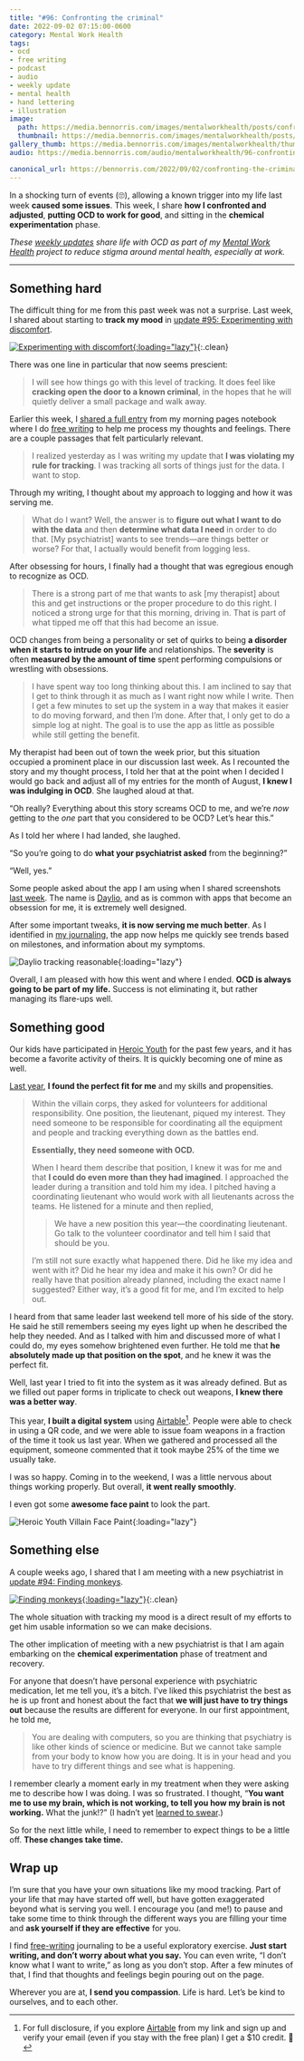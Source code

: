 ```yaml
---
title: "#96: Confronting the criminal"
date: 2022-09-02 07:15:00-0600
category: Mental Work Health
tags:
- ocd
- free writing
- podcast
- audio
- weekly update
- mental health
- hand lettering
- illustration
image: 
  path: https://media.bennorris.com/images/mentalworkhealth/posts/confronting-the-criminal.jpeg
  thumbnail: https://media.bennorris.com/images/mentalworkhealth/posts/thumbnails/confronting-the-criminal.jpeg
gallery_thumb: https://media.bennorris.com/images/mentalworkhealth/thumbs/confronting-the-criminal.jpeg
audio: https://media.bennorris.com/audio/mentalworkhealth/96-confronting-the-criminal.mp3

canonical_url: https://bennorris.com/2022/09/02/confronting-the-criminal
---
```



In a shocking turn of events (🙄), allowing a known trigger into my life last week **caused some issues**. This week, I share **how I confronted and adjusted**, **putting OCD to work for good**, and sitting in the **chemical experimentation** phase.

_These [weekly updates](https://bennorris.com/tags/weekly-update/) share life with OCD as part of my [Mental Work Health](https://bennorris.com/mental-work-health) project to reduce stigma around mental health, especially at work._

<!--audio="media.bennorris.com/audio/mentalworkhealth/96-confronting-the-criminal.mp3"-->


***

## Something hard

The difficult thing for me from this past week was not a surprise. Last week, I shared about starting to **track my mood** in [update #95: Experimenting with discomfort](https://bennorris.com/2022/08/26/experimenting-with-discomfort).

[![Experimenting with discomfort](https://media.bennorris.com/images/mentalworkhealth/posts/experimenting-with-discomfort.jpg){:loading="lazy"}](https://bennorris.com/2022/08/26/experimenting-with-discomfort){:.clean}

There was one line in particular that now seems prescient:

> I will see how things go with this level of tracking. It does feel like **cracking open the door to a known criminal**, in the hopes that he will quietly deliver a small package and walk away.

Earlier this week, I [shared a full entry](https://bennorris.com/2022/08/30/falling-prey-to-ocd) from my morning pages notebook where I do [free writing](https://bennorris.com/tags/free-writing/) to help me process my thoughts and feelings. There are a couple passages that felt particularly relevant.

> I realized yesterday as I was writing my update that **I was violating my rule for tracking**. I was tracking all sorts of things just for the data. I want to stop.

Through my writing, I thought about my approach to logging and how it was serving me.

> What do I want? Well, the answer is to **figure out what I want to do with the data** and then **determine what data I need** in order to do that. [My psychiatrist] wants to see trends—are things better or worse? For that, I actually would benefit from logging less.

After obsessing for hours, I finally had a thought that was egregious enough to recognize as OCD.

> There is a strong part of me that wants to ask [my therapist] about this and get instructions or the proper procedure to do this right. I noticed a strong urge for that this morning, driving in. That is part of what tipped me off that this had become an issue.

OCD changes from being a personality or set of quirks to being **a disorder when it starts to intrude on your life** and relationships. The **severity** is often **measured by the amount of time** spent performing compulsions or wrestling with obsessions.

> I have spent way too long thinking about this. I am inclined to say that I get to think through it as much as I want right now while I write. Then I get a few minutes to set up the system in a way that makes it easier to do moving forward, and then I’m done. After that, I only get to do a simple log at night. The goal is to use the app as little as possible while still getting the benefit.

My therapist had been out of town the week prior, but this situation occupied a prominent place in our discussion last week. As I recounted the story and my thought process, I told her that at the point when I decided I would go back and adjust all of my entries for the month of August, **I knew I was indulging in OCD**. She laughed aloud at that.

“Oh really? Everything about this story screams OCD to me, and we’re *now* getting to the *one* part that you considered to be OCD? Let’s hear this.”

As I told her where I had landed, she laughed.

“So you’re going to do **what your psychiatrist asked** from the beginning?”

“Well, yes.”

Some people asked about the app I am using when I shared screenshots [last week](https://bennorris.com/2022/08/26/experimenting-with-discomfort). The name is [Daylio](https://daylio.net), and as is common with apps that become an obsession for me, it is extremely well designed.

After some important tweaks, **it is now serving me much better**. As I identified in [my journaling](https://bennorris.com/2022/08/30/falling-prey-to-ocd), the app now helps me quickly see trends based on milestones, and information about my symptoms.

![Daylio tracking reasonable](https://media.bennorris.com/images/mentalworkhealth/posts/daylio-tracking-reasonable.png){:loading="lazy"}

Overall, I am pleased with how this went and where I ended. **OCD is always going to be part of my life.** Success is not eliminating it, but rather managing its flare-ups well.


## Something good

Our kids have participated in [Heroic Youth](https://bennorris.com/tags/heroic-youth/) for the past few years, and it has become a favorite activity of theirs. It is quickly becoming one of mine as well.

[Last year](https://bennorris.com/2021/07/15/ocd-in-action), **I found the perfect fit for me** and my skills and propensities.

> Within the villain corps, they asked for volunteers for additional responsibility. One position, the lieutenant, piqued my interest. They need someone to be responsible for coordinating all the equipment and people and tracking everything down as the battles end.
> 
> **Essentially, they need someone with OCD.**
> 
> When I heard them describe that position, I knew it was for me and that **I could do even more than they had imagined**. I approached the leader during a transition and told him my idea. I pitched having a coordinating lieutenant who would work with all lieutenants across the teams. He listened for a minute and then replied,
> 
>> We have a new position this year—the coordinating lieutenant. Go talk to the volunteer coordinator and tell him I said that should be you.
> 
> I’m still not sure exactly what happened there. Did he like my idea and went with it? Did he hear my idea and make it his own? Or did he really have that position already planned, including the exact name I suggested? Either way, it’s a good fit for me, and I’m excited to help out.

I heard from that same leader last weekend tell more of his side of the story. He said he still remembers seeing my eyes light up when he described the help they needed. And as I talked with him and discussed more of what I could do, my eyes somehow brightened even further. He told me that **he absolutely made up that position on the spot**, and he knew it was the perfect fit.

Well, last year I tried to fit into the system as it was already defined. But as we filled out paper forms in triplicate to check out weapons, **I knew there was a better way**.

This year, **I built a digital system** using [Airtable](https://airtable.com/invite/r/iq1olUvv)[^1]. People were able to check in using a QR code, and we were able to issue foam weapons in a fraction of the time it took us last year. When we gathered and processed all the equipment, someone commented that it took maybe 25% of the time we usually take.

I was so happy. Coming in to the weekend, I was a little nervous about things working properly. But overall, **it went really smoothly**.

I even got some **awesome face paint** to look the part.

![Heroic Youth Villain Face Paint](https://media.bennorris.com/images/mentalworkhealth/posts/heroic-youth-villain-face-paint.jpeg){:loading="lazy"}


## Something else

A couple weeks ago, I shared that I am meeting with a new psychiatrist in [update #94: Finding monkeys](https://bennorris.com/2022/08/19/finding-monkeys).

[![Finding monkeys](https://media.bennorris.com/images/mentalworkhealth/posts/finding-monkeys.jpg){:loading="lazy"}](https://bennorris.com/2022/08/19/finding-monkeys){:.clean}

The whole situation with tracking my mood is a direct result of my efforts to get him usable information so we can make decisions.

The other implication of meeting with a new psychiatrist is that I am again embarking on the **chemical experimentation** phase of treatment and recovery.

For anyone that doesn’t have personal experience with psychiatric medication, let me tell you, it’s a bitch. I’ve liked this psychiatrist the best as he is up front and honest about the fact that **we will just have to try things out** because the results are different for everyone. In our first appointment, he told me,

> You are dealing with computers, so you are thinking that psychiatry is like other kinds of science or medicine. But we cannot take sample from your body to know how you are doing. It is in your head and you have to try different things and see what is happening.

I remember clearly a moment early in my treatment when they were asking me to describe how I was doing. I was so frustrated. I thought, “**You want me to use my brain, which is not working, to tell you how my brain is not working.** What the junk!?” (I hadn’t yet [learned to swear](https://bennorris.com/2022/05/02/learning-to-swear).)

So for the next little while, I need to remember to expect things to be a little off. **These changes take time.**


## Wrap up

I’m sure that you have your own situations like my mood tracking. Part of your life that may have started off well, but have gotten exaggerated beyond what is serving you well. I encourage you (and me!) to pause and take some time to think through the different ways you are filling your time and **ask yourself if they are effective** for you.

I find [free-writing](https://bennorris.com/tags/free-writing/) journaling to be a useful exploratory exercise. **Just start writing, and don’t worry about what you say.** You can even write, “I don’t know what I want to write,” as long as you don’t stop. After a few minutes of that, I find that thoughts and feelings begin pouring out on the page.

Wherever you are at, **I send you compassion**. Life is hard. Let’s be kind to ourselves, and to each other.


[^1]: For full disclosure, if you explore [Airtable](https://airtable.com/invite/r/iq1olUvv) from my link and sign up and verify your email (even if you stay with the free plan) I get a $10 credit. 🥳



